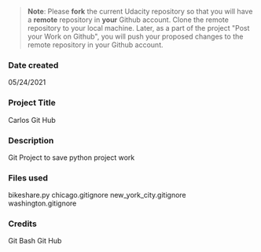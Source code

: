 >**Note**: Please **fork** the current Udacity repository so that you will have a **remote** repository in **your** Github account. Clone the remote repository to your local machine. Later, as a part of the project "Post your Work on Github", you will push your proposed changes to the remote repository in your Github account.

### Date created
05/24/2021

### Project Title
Carlos Git Hub

### Description
Git Project to save python project work

### Files used
bikeshare.py
chicago.gitignore
new_york_city.gitignore
washington.gitignore

### Credits
Git Bash
Git Hub
